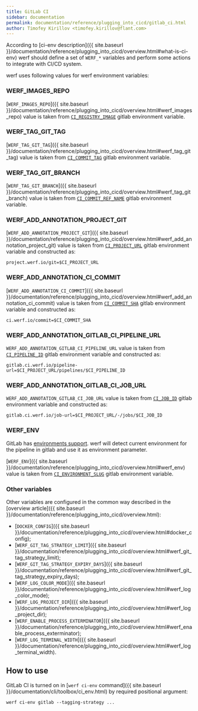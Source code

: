 ```yaml
---
title: GitLab CI
sidebar: documentation
permalink: documentation/reference/plugging_into_cicd/gitlab_ci.html
author: Timofey Kirillov <timofey.kirillov@flant.com>
---
```


According to [ci-env description]({{ site.baseurl }}/documentation/reference/plugging_into_cicd/overview.html#what-is-ci-env) werf should define a set of `WERF_*` variables and perform some actions to integrate with CI/CD system.

werf uses following values for werf environment variables:

### WERF_IMAGES_REPO

[`WERF_IMAGES_REPO`]({{ site.baseurl }}/documentation/reference/plugging_into_cicd/overview.html#werf_images_repo) value is taken from [`CI_REGISTRY_IMAGE`](https://docs.gitlab.com/ee/ci/variables/) gitlab environment variable.

### WERF_TAG_GIT_TAG

[`WERF_TAG_GIT_TAG`]({{ site.baseurl }}/documentation/reference/plugging_into_cicd/overview.html#werf_tag_git_tag) value is taken from [`CI_COMMIT_TAG`](https://docs.gitlab.com/ee/ci/variables/) gitlab environment variable.

### WERF_TAG_GIT_BRANCH

[`WERF_TAG_GIT_BRANCH`]({{ site.baseurl }}/documentation/reference/plugging_into_cicd/overview.html#werf_tag_git_branch) value is taken from [`CI_COMMIT_REF_NAME`](https://docs.gitlab.com/ee/ci/variables/) gitlab environment variable.

### WERF_ADD_ANNOTATION_PROJECT_GIT

[`WERF_ADD_ANNOTATION_PROJECT_GIT`]({{ site.baseurl }}/documentation/reference/plugging_into_cicd/overview.html#werf_add_annotation_project_git) value is taken from [`CI_PROJECT_URL`](https://docs.gitlab.com/ee/ci/variables/) gitlab environment variable and constructed as:

```
project.werf.io/git=$CI_PROJECT_URL
```

### WERF_ADD_ANNOTATION_CI_COMMIT

[`WERF_ADD_ANNOTATION_CI_COMMIT`]({{ site.baseurl }}/documentation/reference/plugging_into_cicd/overview.html#werf_add_annotation_ci_commit) value is taken from [`CI_COMMIT_SHA`](https://docs.gitlab.com/ee/ci/variables/) gitlab environment variable and constructed as:

```
ci.werf.io/commit=$CI_COMMIT_SHA
```

### WERF_ADD_ANNOTATION_GITLAB_CI_PIPELINE_URL

`WERF_ADD_ANNOTATION_GITLAB_CI_PIPELINE_URL` value is taken from [`CI_PIPELINE_ID`](https://docs.gitlab.com/ee/ci/variables/) gitlab environment variable and constructed as:

```
gitlab.ci.werf.io/pipeline-url=$CI_PROJECT_URL/pipelines/$CI_PIPELINE_ID
```

### WERF_ADD_ANNOTATION_GITLAB_CI_JOB_URL

`WERF_ADD_ANNOTATION_GITLAB_CI_JOB_URL` value is taken from [`CI_JOB_ID`](https://docs.gitlab.com/ee/ci/variables/) gitlab environment variable and constructed as:

```
gitlab.ci.werf.io/job-url=$CI_PROJECT_URL/-/jobs/$CI_JOB_ID
```

### WERF_ENV

GitLab has [environments support](https://docs.gitlab.com/ce/ci/environments.html). werf will detect current environment for the pipeline in gitlab and use it as environment parameter.

[`WERF_ENV`]({{ site.baseurl }}/documentation/reference/plugging_into_cicd/overview.html#werf_env) value is taken from [`CI_ENVIRONMENT_SLUG`](https://docs.gitlab.com/ee/ci/variables/) gitlab environment variable.

### Other variables

Other variables are configured in the common way described in the [overview article]({{ site.baseurl }}/documentation/reference/plugging_into_cicd/overview.html):
 * [`DOCKER_CONFIG`]({{ site.baseurl }}/documentation/reference/plugging_into_cicd/overview.html#docker_config);
 * [`WERF_GIT_TAG_STRATEGY_LIMIT`]({{ site.baseurl }}/documentation/reference/plugging_into_cicd/overview.html#werf_git_tag_strategy_limit);
 * [`WERF_GIT_TAG_STRATEGY_EXPIRY_DAYS`]({{ site.baseurl }}/documentation/reference/plugging_into_cicd/overview.html#werf_git_tag_strategy_expiry_days);
 * [`WERF_LOG_COLOR_MODE`]({{ site.baseurl }}/documentation/reference/plugging_into_cicd/overview.html#werf_log_color_mode);
 * [`WERF_LOG_PROJECT_DIR`]({{ site.baseurl }}/documentation/reference/plugging_into_cicd/overview.html#werf_log_project_dir);
 * [`WERF_ENABLE_PROCESS_EXTERMINATOR`]({{ site.baseurl }}/documentation/reference/plugging_into_cicd/overview.html#werf_enable_process_exterminator);
 * [`WERF_LOG_TERMINAL_WIDTH`]({{ site.baseurl }}/documentation/reference/plugging_into_cicd/overview.html#werf_log_terminal_width).

## How to use

GitLab CI is turned on in [`werf ci-env` command]({{ site.baseurl }}/documentation/cli/toolbox/ci_env.html) by required positional argument:

```
werf ci-env gitlab --tagging-strategy ...
```
